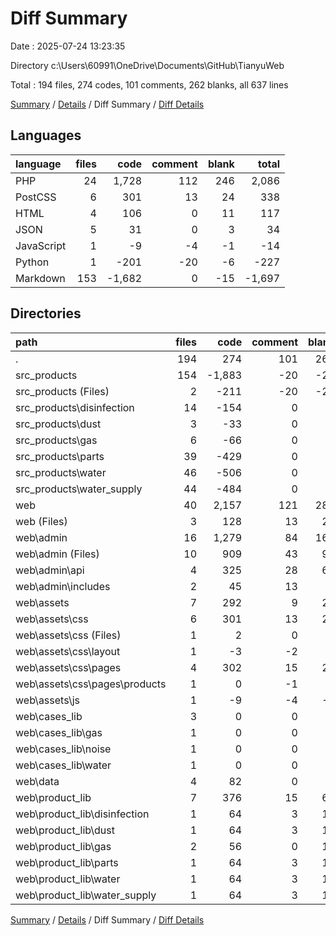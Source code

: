 # Diff Summary

Date : 2025-07-24 13:23:35

Directory c:\\Users\\60991\\OneDrive\\Documents\\GitHub\\TianyuWeb

Total : 194 files,  274 codes, 101 comments, 262 blanks, all 637 lines

[Summary](results.md) / [Details](details.md) / Diff Summary / [Diff Details](diff-details.md)

## Languages
| language | files | code | comment | blank | total |
| :--- | ---: | ---: | ---: | ---: | ---: |
| PHP | 24 | 1,728 | 112 | 246 | 2,086 |
| PostCSS | 6 | 301 | 13 | 24 | 338 |
| HTML | 4 | 106 | 0 | 11 | 117 |
| JSON | 5 | 31 | 0 | 3 | 34 |
| JavaScript | 1 | -9 | -4 | -1 | -14 |
| Python | 1 | -201 | -20 | -6 | -227 |
| Markdown | 153 | -1,682 | 0 | -15 | -1,697 |

## Directories
| path | files | code | comment | blank | total |
| :--- | ---: | ---: | ---: | ---: | ---: |
| . | 194 | 274 | 101 | 262 | 637 |
| src_products | 154 | -1,883 | -20 | -21 | -1,924 |
| src_products (Files) | 2 | -211 | -20 | -21 | -252 |
| src_products\\disinfection | 14 | -154 | 0 | 0 | -154 |
| src_products\\dust | 3 | -33 | 0 | 0 | -33 |
| src_products\\gas | 6 | -66 | 0 | 0 | -66 |
| src_products\\parts | 39 | -429 | 0 | 0 | -429 |
| src_products\\water | 46 | -506 | 0 | 0 | -506 |
| src_products\\water_supply | 44 | -484 | 0 | 0 | -484 |
| web | 40 | 2,157 | 121 | 283 | 2,561 |
| web (Files) | 3 | 128 | 13 | 24 | 165 |
| web\\admin | 16 | 1,279 | 84 | 165 | 1,528 |
| web\\admin (Files) | 10 | 909 | 43 | 99 | 1,051 |
| web\\admin\\api | 4 | 325 | 28 | 61 | 414 |
| web\\admin\\includes | 2 | 45 | 13 | 5 | 63 |
| web\\assets | 7 | 292 | 9 | 23 | 324 |
| web\\assets\\css | 6 | 301 | 13 | 24 | 338 |
| web\\assets\\css (Files) | 1 | 2 | 0 | 0 | 2 |
| web\\assets\\css\\layout | 1 | -3 | -2 | 0 | -5 |
| web\\assets\\css\\pages | 4 | 302 | 15 | 24 | 341 |
| web\\assets\\css\\pages\\products | 1 | 0 | -1 | 1 | 0 |
| web\\assets\\js | 1 | -9 | -4 | -1 | -14 |
| web\\cases_lib | 3 | 0 | 0 | 3 | 3 |
| web\\cases_lib\\gas | 1 | 0 | 0 | 1 | 1 |
| web\\cases_lib\\noise | 1 | 0 | 0 | 1 | 1 |
| web\\cases_lib\\water | 1 | 0 | 0 | 1 | 1 |
| web\\data | 4 | 82 | 0 | 0 | 82 |
| web\\product_lib | 7 | 376 | 15 | 68 | 459 |
| web\\product_lib\\disinfection | 1 | 64 | 3 | 11 | 78 |
| web\\product_lib\\dust | 1 | 64 | 3 | 11 | 78 |
| web\\product_lib\\gas | 2 | 56 | 0 | 13 | 69 |
| web\\product_lib\\parts | 1 | 64 | 3 | 11 | 78 |
| web\\product_lib\\water | 1 | 64 | 3 | 11 | 78 |
| web\\product_lib\\water_supply | 1 | 64 | 3 | 11 | 78 |

[Summary](results.md) / [Details](details.md) / Diff Summary / [Diff Details](diff-details.md)